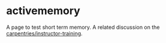 # activememory

A page to test short term memory. A related discussion on the
[carpentries/instructor-training](https://github.com/carpentries/instructor-training/issues/540).

